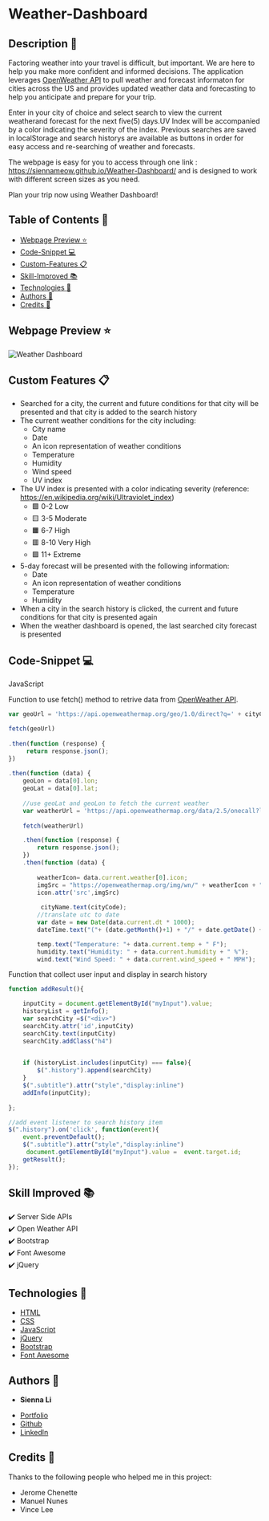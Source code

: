 # Weather-Dashboard

## Description 📝 

Factoring weather into your travel is difficult, but important. We are here to help you make more confident and informed decisions. The application leverages [OpenWeather API](https://openweathermap.org/api) to pull weather and forecast informaton for cities across the US and provides updated weather data and forecasting to help you anticipate and prepare for your trip. 

Enter in your city of choice and select search to view the current weatherand forecast for the next five(5) days.UV Index will be accompanied by a color indicating the severity of the index. Previous searches are saved in localStorage and search historys are available as buttons in order for easy access and re-searching of weather and forecasts.

The webpage is easy for you to access through one link : https://siennameow.github.io/Weather-Dashboard/ and is designed to work with different screen sizes as you need.

Plan your trip now using Weather Dashboard!


## Table of Contents 📖

* [Webpage Preview ⭐](#webpage-preview-)
* [Code-Snippet 💻](#code-snippet-)
* [Custom-Features 📋](#custom-features-)
* [Skill-Improved 📚](#skill-improved-)
* [Technologies 🔧](#technologies-)
* [Authors 👩](#authors-)
* [Credits 🙌](#credits-)

## Webpage Preview ⭐
 
 
![Weather Dashboard](https://user-images.githubusercontent.com/101283174/162595028-ba429cc3-6716-4495-9ce5-182d211419a1.gif)



## Custom Features 📋

- Searched for a city, the current and future conditions for that city will be presented and that city is added to the search history
- The current weather conditions for the city including:
    - City name
    - Date
    - An icon representation of weather conditions
    - Temperature
    - Humidity
    - Wind speed
    - UV index
- The UV index is presented with a color indicating severity (reference: https://en.wikipedia.org/wiki/Ultraviolet_index)
    - 🟩  0-2 Low
    - 🟨  3-5 Moderate
    - 🟧  6-7 High 
    - 🟥  8-10 Very High
    - 🟪  11+ Extreme
- 5-day forecast will be presented with the following information:
    - Date
    - An icon representation of weather conditions
    - Temperature
    - Humidity
- When a city in the search history is clicked, the current and future conditions for that city is presented again
- When the weather dashboard is opened, the last searched city forecast is presented

## Code-Snippet 💻

JavaScript

Function to use fetch() method to retrive data from [OpenWeather API](https://openweathermap.org/api).

```JavaScript
var geoUrl = 'https://api.openweathermap.org/geo/1.0/direct?q=' + cityCode + "," + countryCode + "&limit=5&appid=7d1b285353ccacd5326159e04cfab063"

fetch(geoUrl)
    
.then(function (response) {
     return response.json();
})
    
.then(function (data) {
    geoLon = data[0].lon;
    geoLat = data[0].lat;
    
    //use geoLat and geoLon to fetch the current weather
    var weatherUrl = 'https://api.openweathermap.org/data/2.5/onecall?lat=' + geoLat + "&lon="+ geoLon + "&exclude=minutely,hourly,alerts&units=imperial&appid=7d1b285353ccacd5326159e04cfab063";
            
    fetch(weatherUrl)

    .then(function (response) {
        return response.json();
    })
    .then(function (data) {
 
        weatherIcon= data.current.weather[0].icon;
        imgSrc = "https://openweathermap.org/img/wn/" + weatherIcon + ".png";
        icon.attr('src',imgSrc)
        
         cityName.text(cityCode);
        //translate utc to date
        var date = new Date(data.current.dt * 1000);
        dateTime.text("("+ (date.getMonth()+1) + "/" + date.getDate() + "/" + date.getFullYear() + ")");

        temp.text("Temperature: "+ data.current.temp + " F");
        humidity.text("Humidity: " + data.current.humidity + " %");
        wind.text("Wind Speed: " + data.current.wind_speed + " MPH");
```


Function that collect user input and display in search history

```JavaScript
function addResult(){

    inputCity = document.getElementById("myInput").value;  
    historyList = getInfo();
    var searchCity =$("<div>") 
    searchCity.attr('id',inputCity) 
    searchCity.text(inputCity) 
    searchCity.addClass("h4")

    
    if (historyList.includes(inputCity) === false){
        $(".history").append(searchCity)
    }
    $(".subtitle").attr("style","display:inline")
    addInfo(inputCity);
    
}; 

//add event listener to search history item
$(".history").on('click', function(event){
    event.preventDefault();
    $(".subtitle").attr("style","display:inline")
     document.getElementById("myInput").value =  event.target.id;
    getResult(); 
});
```

## Skill Improved 📚
✔️ Server Side APIs\
✔️ Open Weather API\
✔️ Bootstrap\
✔️ Font Awesome\
✔️ jQuery


## Technologies 🔧

* [HTML](https://developer.mozilla.org/en-US/docs/Web/HTML)
* [CSS](https://developer.mozilla.org/en-US/docs/Web/CSS)
* [JavaScript](https://developer.mozilla.org/en-US/docs/Web/JavaScript)
* [jQuery](https://jquery.com/)
* [Bootstrap](https://getbootstrap.com/)
* [Font Awesome](https://fontawesome.com/)

## Authors 👩

* **Sienna Li** 

- [Portfolio](#)
- [Github](https://github.com/siennameow)
- [LinkedIn](https://www.linkedin.com/in/hexuanli/)


## Credits 🙌

Thanks to the following people who helped me in this project:
- Jerome Chenette
- Manuel Nunes
- Vince Lee
